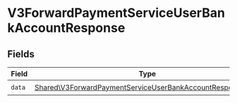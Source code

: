 # V3ForwardPaymentServiceUserBankAccountResponse


## Fields

| Field                                                                                                                                  | Type                                                                                                                                   | Required                                                                                                                               | Description                                                                                                                            |
| -------------------------------------------------------------------------------------------------------------------------------------- | -------------------------------------------------------------------------------------------------------------------------------------- | -------------------------------------------------------------------------------------------------------------------------------------- | -------------------------------------------------------------------------------------------------------------------------------------- |
| `data`                                                                                                                                 | [Shared\V3ForwardPaymentServiceUserBankAccountResponseData](../../Models/Shared/V3ForwardPaymentServiceUserBankAccountResponseData.md) | :heavy_check_mark:                                                                                                                     | N/A                                                                                                                                    |